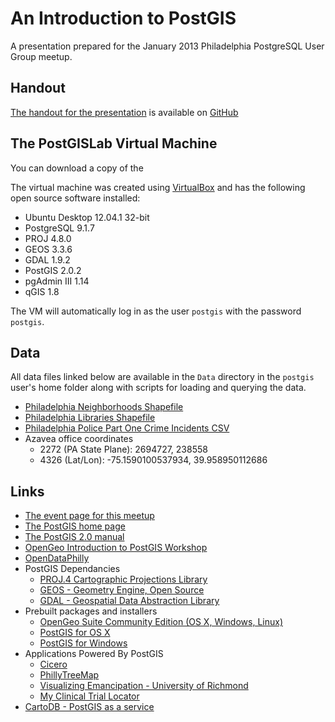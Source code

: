 # An Introduction to PostGIS #

A presentation prepared for the January 2013 Philadelphia PostgreSQL User Group meetup.

## Handout ##

[The handout for the presentation](https://github.com/jwalgran/postgis-introduction/blob/master/IntroductionToPostGIS.pdf?raw=true) is available on [GitHub](https://github.com/jwalgran/postgis-introduction)

## The PostGISLab Virtual Machine ##

You can download a copy of the

The virtual machine was created using [VirtualBox](https://www.virtualbox.org) and has the following open source software installed:

  - Ubuntu Desktop 12.04.1 32-bit
  - PostgreSQL 9.1.7
  - PROJ 4.8.0
  - GEOS 3.3.6
  - GDAL 1.9.2
  - PostGIS 2.0.2
  - pgAdmin III 1.14
  - qGIS 1.8

The VM will automatically log in as the user `postgis` with the password `postgis`.

## Data ##

All data files linked below are available in the `Data` directory in the `postgis` user's home folder along with scripts for loading and querying the data.

  - [Philadelphia Neighborhoods Shapefile](http://www.azavea.com/index.php/download_file/view/235/)
  - [Philadelphia Libraries Shapefile](http://www.pasda.psu.edu/uci/PhiladelphiaAgreement.asp?File=http://www.pasda.psu.edu/philacity/data/PhiladelphiaLibraries201201.zip)
  - [Philadelphia Police Part One Crime Incidents CSV](http://gis.phila.gov/data/police_inct.zip)
  - Azavea office coordinates
    - 2272 (PA State Plane): 2694727, 238558
    - 4326 (Lat/Lon): -75.1590100537934, 39.958950112686

## Links ##

  - [The event page for this meetup](http://www.phlpug.org/events/95352552/)
  - [The PostGIS home page](http://postgis.refractions.net)
  - [The PostGIS 2.0 manual](http://postgis.net/docs/manual-2.0/)
  - [OpenGeo Introduction to PostGIS Workshop](http://workshops.opengeo.org/postgis-intro/)
  - [OpenDataPhilly](http://www.opendataphilly.org)
  - PostGIS Dependancies
    - [PROJ.4 Cartographic Projections Library](http://trac.osgeo.org/proj/)
    - [GEOS - Geometry Engine, Open Source](http://trac.osgeo.org/geos/)
    - [GDAL - Geospatial Data Abstraction Library](http://www.gdal.org)
  - Prebuilt packages and installers
    - [OpenGeo Suite Community Edition (OS X, Windows, Linux)](http://opengeo.org/products/suite/community/)
    - [PostGIS for OS X](http://www.kyngchaos.com/software:postgres)
    - [PostGIS for Windows](http://postgis.refractions.net/download/windows/#postgis-installers)
  - Applications Powered By PostGIS
    - [Cicero](http://www.azavea.com/products/cicero/live-demo/)
    - [PhillyTreeMap](http://phillytreemap.org/map/)
    - [Visualizing Emancipation - University of Richmond](http://dsl.richmond.edu/emancipation/)
    - [My Clinical Trial Locator](http://myclinicaltriallocator.com)
  - [CartoDB - PostGIS as a service](http://cartodb.com) 

